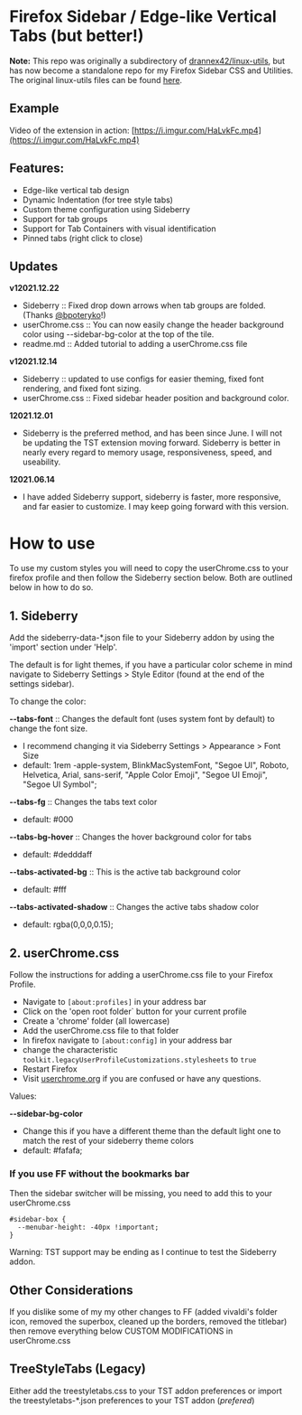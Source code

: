 # Firefox Sidebar / Edge-like Vertical Tabs (but better!)

**Note:** This repo was originally a subdirectory of [drannex42/linux-utils](https://github.com/drannex42//linux-utils/), but has now become a standalone repo for my Firefox Sidebar CSS and Utilities. The original linux-utils files can be found [here](https://github.com/drannex42/utils). 

## Example
Video of the extension in action: [https://i.imgur.com/HaLvkFc.mp4](https://i.imgur.com/HaLvkFc.mp4)

## Features: 
  - Edge-like vertical tab design 
  - Dynamic Indentation (for tree style tabs)
  - Custom theme configuration using Sideberry 
  - Support for tab groups 
  - Support for Tab Containers with visual identification
  - Pinned tabs (right click to close) 

## Updates

**v12021.12.22**
- Sideberry :: Fixed drop down arrows when tab groups are folded. (Thanks [@bpoteryko](https://github.com/drannex42/linux-utils/issues/8)!)
- userChrome.css :: You can now easily change the header background color using --sidebar-bg-color at the top of the tile. 
- readme.md :: Added tutorial to adding a userChrome.css file 

**v12021.12.14** 
- Sideberry :: updated to use configs for easier theming, fixed font rendering, and fixed font sizing.
- userChrome.css :: Fixed sidebar header position and background color.

**12021.12.01**
- Sideberry is the preferred method, and has been since June. I will not be updating the TST extension moving forward. Sideberry is better in nearly every regard to memory usage, responsiveness, speed, and useability.

**12021.06.14**
- I have added Sideberry support, sideberry is faster, more responsive, and far easier to customize. I may keep going forward with this version. 

# How to use

To use my custom styles you will need to copy the userChrome.css to your firefox profile and then follow the Sideberry section below. Both are outlined below in how to do so. 

## 1. Sideberry

Add the sideberry-data-*.json file to your Sideberry addon by using the 'import' section under 'Help'. 

The default is for light themes, if you have a particular color scheme in mind navigate to Sideberry Settings > Style Editor (found at the end of the settings sidebar). 

To change the color: 

**--tabs-font** :: Changes the default font (uses system font by default) to change the font size. 
- I recommend changing it via Sideberry Settings > Appearance > Font Size
- default: 1rem -apple-system, BlinkMacSystemFont, "Segoe UI", Roboto, Helvetica, Arial, sans-serif, "Apple Color Emoji", "Segoe UI Emoji", "Segoe UI Symbol";

**--tabs-fg** :: Changes the tabs text color 
- default: #000

**--tabs-bg-hover** :: Changes the hover background color for tabs 
- default: #dedddaff

**--tabs-activated-bg** :: This is the active tab background color 
- default: #fff

**--tabs-activated-shadow** :: Changes the active tabs shadow color 
- default: rgba(0,0,0,0.15);

## 2. userChrome.css 

Follow the instructions for adding a userChrome.css file to your Firefox Profile.

- Navigate to `[about:profiles]` in your address bar
- Click on the 'open root folder` button for your current profile 
- Create a 'chrome' folder (all lowercase)
- Add the userChrome.css file to that folder
- In firefox navigate to `[about:config]` in your address bar
- change the characteristic `toolkit.legacyUserProfileCustomizations.stylesheets` to `true` 
- Restart Firefox
- Visit [userchrome.org](https://www.userchrome.org/how-create-userchrome-css.html) if you are confused or have any questions. 

Values: 

 **--sidebar-bg-color**
 - Change this if you have a different theme than the default light one to match the rest of your sideberry theme colors 
 - default: #fafafa;


### If you use FF without the bookmarks bar

Then the sidebar switcher will be missing, you need to add this to your userChrome.css

```
#sidebar-box {
  --menubar-height: -40px !important;
}
```

Warning: TST support may be ending as I continue to test the Sideberry addon. 

## Other Considerations

If you dislike some of my my other changes to FF (added vivaldi's folder icon, removed the superbox, cleaned up the borders, removed the titlebar) then remove everything below CUSTOM MODIFICATIONS in userChrome.css


## TreeStyleTabs (Legacy)

Either add the treestyletabs.css to your TST addon preferences or import the treestyletabs-\*.json preferences to your TST addon (_prefered_)

